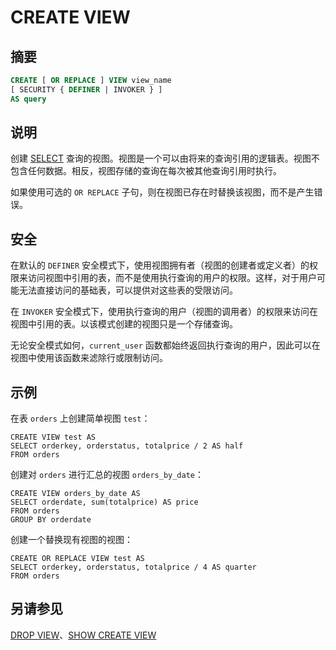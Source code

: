 
# CREATE VIEW

## 摘要

``` sql
CREATE [ OR REPLACE ] VIEW view_name
[ SECURITY { DEFINER | INVOKER } ]
AS query
```

## 说明

创建 [SELECT](./select.md) 查询的视图。视图是一个可以由将来的查询引用的逻辑表。视图不包含任何数据。相反，视图存储的查询在每次被其他查询引用时执行。

如果使用可选的 `OR REPLACE` 子句，则在视图已存在时替换该视图，而不是产生错误。

## 安全

在默认的 `DEFINER` 安全模式下，使用视图拥有者（视图的创建者或定义者）的权限来访问视图中引用的表，而不是使用执行查询的用户的权限。这样，对于用户可能无法直接访问的基础表，可以提供对这些表的受限访问。

在 `INVOKER` 安全模式下，使用执行查询的用户（视图的调用者）的权限来访问在视图中引用的表。以该模式创建的视图只是一个存储查询。

无论安全模式如何，`current_user` 函数都始终返回执行查询的用户，因此可以在视图中使用该函数来滤除行或限制访问。

## 示例

在表 `orders` 上创建简单视图 `test`：

    CREATE VIEW test AS
    SELECT orderkey, orderstatus, totalprice / 2 AS half
    FROM orders

创建对 `orders` 进行汇总的视图 `orders_by_date`：

    CREATE VIEW orders_by_date AS
    SELECT orderdate, sum(totalprice) AS price
    FROM orders
    GROUP BY orderdate

创建一个替换现有视图的视图：

    CREATE OR REPLACE VIEW test AS
    SELECT orderkey, orderstatus, totalprice / 4 AS quarter
    FROM orders

## 另请参见

[DROP VIEW](./drop-view.md)、[SHOW CREATE VIEW](./show-create-view.md)